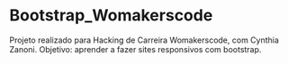 # Bootstrap_Womakerscode
Projeto realizado para Hacking de Carreira Womakerscode, com Cynthia Zanoni. Objetivo: aprender a fazer sites responsivos com bootstrap.
